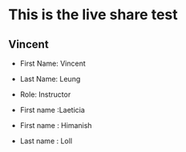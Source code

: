 # This is the live share test

## Vincent

- First Name: Vincent
- Last Name: Leung
- Role: Instructor

- First name :Laeticia
- First name : Himanish
- Last name : Loll
